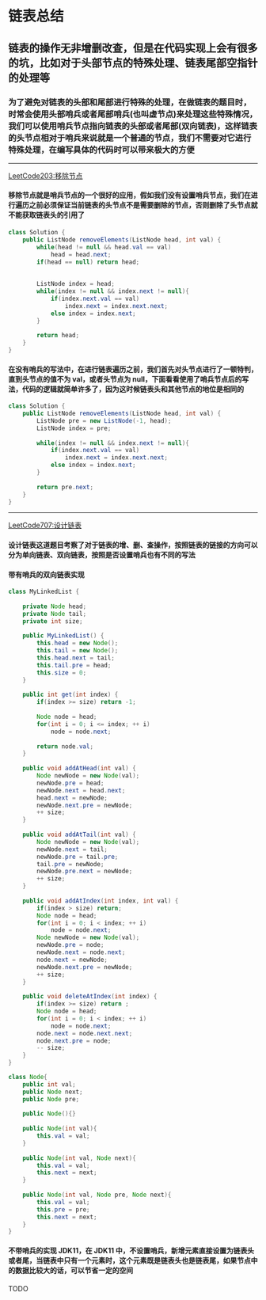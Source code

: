 # 链表总结

## 链表的操作无非增删改查，但是在代码实现上会有很多的坑，比如对于头部节点的特殊处理、链表尾部空指针的处理等

### 为了避免对链表的头部和尾部进行特殊的处理，在做链表的题目时，时常会使用头部哨兵或者尾部哨兵(也叫虚节点)来处理这些特殊情况，我们可以使用哨兵节点指向链表的头部或者尾部(双向链表)，这样链表的头节点相对于哨兵来说就是一个普通的节点，我们不需要对它进行特殊处理，在编写具体的代码时可以带来极大的方便

---

[LeetCode203:移除节点](https://leetcode.com/problems/remove-linked-list-elements/)

#### 移除节点就是哨兵节点的一个很好的应用，假如我们没有设置哨兵节点，我们在进行遍历之前必须保证当前链表的头节点不是需要删除的节点，否则删除了头节点就不能获取链表头的引用了

```java
class Solution {
    public ListNode removeElements(ListNode head, int val) {
        while(head != null && head.val == val)
            head = head.next;
        if(head == null) return head;
        
        
        ListNode index = head;
        while(index != null && index.next != null){
            if(index.next.val == val)
                index.next = index.next.next;
            else index = index.next;
        }
        
        return head;
    }
}
```

#### 在没有哨兵的写法中，在进行链表遍历之前，我们首先对头节点进行了一顿特判，直到头节点的值不为 val，或者头节点为 null，下面看看使用了哨兵节点后的写法，代码的逻辑就简单许多了，因为这时候链表头和其他节点的地位是相同的

```java
class Solution {
    public ListNode removeElements(ListNode head, int val) {
        ListNode pre = new ListNode(-1, head);
        ListNode index = pre;
        
        while(index != null && index.next != null){
            if(index.next.val == val)
                index.next = index.next.next;
            else index = index.next;
        }
        
        return pre.next;
    }
}
```

---

[LeetCode707:设计链表](https://leetcode.com/problems/design-linked-list/)

#### 设计链表这道题目考察了对于链表的增、删、查操作，按照链表的链接的方向可以分为单向链表、双向链表，按照是否设置哨兵也有不同的写法

#### 带有哨兵的双向链表实现

```java
class MyLinkedList {
    
    private Node head;
    private Node tail;
    private int size;
    
    public MyLinkedList() {
        this.head = new Node();
        this.tail = new Node();
        this.head.next = tail;
        this.tail.pre = head;
        this.size = 0;
    }
    
    public int get(int index) {
        if(index >= size) return -1;
        
        Node node = head;
        for(int i = 0; i <= index; ++ i)
            node = node.next;
        
        return node.val;
    }
    
    public void addAtHead(int val) {
        Node newNode = new Node(val);
        newNode.pre = head;
        newNode.next = head.next;
        head.next = newNode;
        newNode.next.pre = newNode;
        ++ size;
    }
    
    public void addAtTail(int val) {
        Node newNode = new Node(val);
        newNode.next = tail;
        newNode.pre = tail.pre;
        tail.pre = newNode;
        newNode.pre.next = newNode;
        ++ size;
    }
    
    public void addAtIndex(int index, int val) {
        if(index > size) return;
        Node node = head;
        for(int i = 0; i < index; ++ i)
            node = node.next;
        Node newNode = new Node(val);
        newNode.pre = node;
        newNode.next = node.next;
        node.next = newNode;
        newNode.next.pre = newNode;
        ++ size;
    }
    
    public void deleteAtIndex(int index) {
        if(index >= size) return ;
        Node node = head;
        for(int i = 0; i < index; ++ i)
            node = node.next;
        node.next = node.next.next;
        node.next.pre = node;
        -- size;
    }
}

class Node{
    public int val;
    public Node next;
    public Node pre;
    
    public Node(){}
    
    public Node(int val){
        this.val = val;
    }
    
    public Node(int val, Node next){
        this.val = val;
        this.next = next;
    }
    
    public Node(int val, Node pre, Node next){
        this.val = val;
        this.pre = pre;
        this.next = next;
    }
}
```

#### 不带哨兵的实现 JDK11，在 JDK11 中，不设置哨兵，新增元素直接设置为链表头或者尾，当链表中只有一个元素时，这个元素既是链表头也是链表尾，如果节点中的数据比较大的话，可以节省一定的空间

TODO

```java

```
